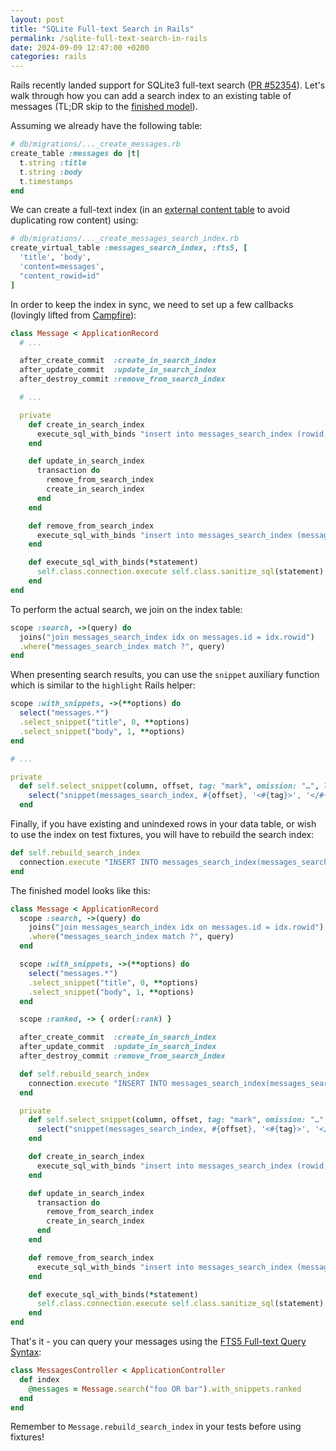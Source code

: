 ```yaml
---
layout: post
title: "SQLite Full-text Search in Rails"
permalink: /sqlite-full-text-search-in-rails
date: 2024-09-09 12:47:00 +0200
categories: rails
---
```


Rails recently landed support for SQLite3 full-text search ([PR #52354](https://github.com/rails/rails/pull/52354)). Let's walk through how you can add a search index to an existing table of messages (TL;DR skip to the <a href="#message-model">finished model</a>).

Assuming we already have the following table:

```ruby
# db/migrations/..._create_messages.rb
create_table :messages do |t|
  t.string :title
  t.string :body
  t.timestamps
end
```

We can create a full-text index (in an [external content table](https://www.sqlite.org/fts5.html#external_content_tables) to avoid duplicating row content) using:

```ruby
# db/migrations/..._create_messages_search_index.rb
create_virtual_table :messages_search_index, :fts5, [
  'title', 'body',
  'content=messages',
  "content_rowid=id"
]
```

In order to keep the index in sync, we need to set up a few callbacks (lovingly lifted from [Campfire](https://once.com/campfire)):

```ruby
class Message < ApplicationRecord
  # ...

  after_create_commit  :create_in_search_index
  after_update_commit  :update_in_search_index
  after_destroy_commit :remove_from_search_index

  # ...

  private
    def create_in_search_index
      execute_sql_with_binds "insert into messages_search_index (rowid, title, body) values (?, ?, ?)", id, title, body
    end

    def update_in_search_index
      transaction do
        remove_from_search_index
        create_in_search_index
      end
    end

    def remove_from_search_index
      execute_sql_with_binds "insert into messages_search_index (messages_search_index, rowid, title, body) values ('delete', ?, ?, ?)", id_previously_was, title_previously_was, body_previously_was
    end

    def execute_sql_with_binds(*statement)
      self.class.connection.execute self.class.sanitize_sql(statement)
    end
end
```

To perform the actual search, we join on the index table:

```ruby
scope :search, ->(query) do
  joins("join messages_search_index idx on messages.id = idx.rowid")
  .where("messages_search_index match ?", query)
end
```

When presenting search results, you can use the `snippet` auxiliary function which is similar to the `highlight` Rails helper:

```ruby
scope :with_snippets, ->(**options) do
  select("messages.*")
  .select_snippet("title", 0, **options)
  .select_snippet("body", 1, **options)
end

# ...

private
  def self.select_snippet(column, offset, tag: "mark", omission: "…", limit: 32)
    select("snippet(messages_search_index, #{offset}, '<#{tag}>', '</#{tag}>', '#{omission}', #{limit}) AS #{column}_snippet")
  end
```

Finally, if you have existing and unindexed rows in your data table, or wish to use the index on test fixtures, you will have to rebuild the search index:

```ruby
def self.rebuild_search_index
  connection.execute "INSERT INTO messages_search_index(messages_search_index) VALUES('rebuild')"
end
```

<span id="message-model">The finished model looks like this:</span>

```ruby
class Message < ApplicationRecord
  scope :search, ->(query) do
    joins("join messages_search_index idx on messages.id = idx.rowid")
    .where("messages_search_index match ?", query)
  end

  scope :with_snippets, ->(**options) do
    select("messages.*")
    .select_snippet("title", 0, **options)
    .select_snippet("body", 1, **options)
  end

  scope :ranked, -> { order(:rank) }

  after_create_commit  :create_in_search_index
  after_update_commit  :update_in_search_index
  after_destroy_commit :remove_from_search_index

  def self.rebuild_search_index
    connection.execute "INSERT INTO messages_search_index(messages_search_index) VALUES('rebuild')"
  end

  private
    def self.select_snippet(column, offset, tag: "mark", omission: "…", limit: 32)
      select("snippet(messages_search_index, #{offset}, '<#{tag}>', '</#{tag}>', '#{omission}', #{limit}) AS #{column}_snippet")
    end

    def create_in_search_index
      execute_sql_with_binds "insert into messages_search_index (rowid, title, body) values (?, ?, ?)", id, title, body
    end

    def update_in_search_index
      transaction do
        remove_from_search_index
        create_in_search_index
      end
    end

    def remove_from_search_index
      execute_sql_with_binds "insert into messages_search_index (messages_search_index, rowid, title, body) values ('delete', ?, ?, ?)", id_previously_was, title_previously_was, body_previously_was
    end

    def execute_sql_with_binds(*statement)
      self.class.connection.execute self.class.sanitize_sql(statement)
    end
end
```

That's it - you can query your messages using the [FTS5 Full-text Query Syntax](https://www.sqlite.org/fts5.html#full_text_query_syntax):

```ruby
class MessagesController < ApplicationController
  def index
    @messages = Message.search("foo OR bar").with_snippets.ranked
  end
end
```

Remember to `Message.rebuild_search_index` in your tests before using fixtures!